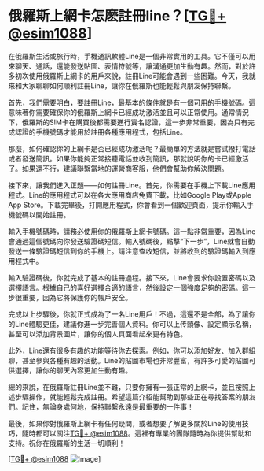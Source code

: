 # 俄羅斯上網卡怎麽註冊line？[[TG💪+ @esim1088](https://t.me/s/esim1088)]

在俄羅斯生活或旅行時，手機通訊軟體Line是一個非常實用的工具。它不僅可以用來聊天、通話，還能發送貼圖、表情符號等，讓溝通更加生動有趣。然而，對於許多初次使用俄羅斯上網卡的用戶來說，註冊Line可能會遇到一些困難。今天，我就來和大家聊聊如何順利註冊Line，讓你在俄羅斯也能輕鬆與朋友保持聯繫。

首先，我們需要明白，要註冊Line，最基本的條件就是有一個可用的手機號碼。這意味著你需要確保你的俄羅斯上網卡已經成功激活並且可以正常使用。通常情況下，俄羅斯的SIM卡在購買後都需要進行實名認證，這一步非常重要，因為只有完成認證的手機號碼才能用於註冊各種應用程式，包括Line。

那麼，如何確認你的上網卡是否已經成功激活呢？最簡單的方法就是嘗試撥打電話或者發送簡訊。如果你能夠正常接聽電話並收到簡訊，那就說明你的卡已經激活了。如果還不行，建議聯繫當地的運營商客服，他們會幫助你解決問題。

接下來，讓我們進入正題——如何註冊Line。首先，你需要在手機上下載Line應用程式。Line的應用程式可以在各大應用商店免費下載，比如Google Play或Apple App Store。下載完畢後，打開應用程式，你會看到一個歡迎頁面，提示你輸入手機號碼以開始註冊。

輸入手機號碼時，請務必使用你的俄羅斯上網卡號碼。這一點非常重要，因為Line會通過這個號碼向你發送驗證碼短信。輸入號碼後，點擊“下一步”，Line就會自動發送一條驗證碼短信到你的手機上。請注意查收短信，並將收到的驗證碼輸入到應用程式中。

輸入驗證碼後，你就完成了基本的註冊過程。接下來，Line會要求你設置密碼以及選擇語言。根據自己的喜好選擇合適的語言，然後設定一個強度足夠的密碼。這一步很重要，因為它將保護你的帳戶安全。

完成以上步驟後，你就正式成為了一名Line用戶！不過，這還不是全部，為了讓你的Line體驗更佳，建議你進一步完善個人資料。你可以上传頭像、設定顯示名稱，甚至可以添加背景圖片，讓你的個人頁面看起來更有特色。

此外，Line還有很多有趣的功能等待你去探索。例如，你可以添加好友、加入群組聊，甚至參與各種有趣的活動。Line的貼圖市場也非常豐富，有許多可愛的貼圖可供選擇，讓你的聊天內容更加生動有趣。

總的來說，在俄羅斯註冊Line並不難，只要你擁有一張正常的上網卡，並且按照上述步驟操作，就能輕鬆完成註冊。希望這篇介紹能幫助到那些正在尋找答案的朋友們。記住，無論身處何地，保持聯繫永遠是最重要的一件事！

最後，如果你對俄羅斯上網卡有任何疑問，或者想要了解更多關於Line的使用技巧，隨時都可以關注[TG💪+ @esim1088](https://t.me/s/esim1088)。這裡有專業的團隊隨時為你提供幫助和支持。祝你在俄羅斯的生活一切順利！

[[TG💪+ @esim1088](https://t.me/s/esim1088) ![Image](https://i.postimg.cc/4NQfJmqS/Snipaste-2025-05-13-00-14-12.png)]